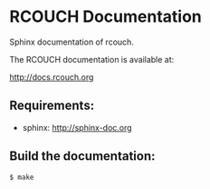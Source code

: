 # RCOUCH Documentation

Sphinx documentation of rcouch.

The RCOUCH documentation is available at:

http://docs.rcouch.org

## Requirements:

- sphinx: http://sphinx-doc.org

## Build the documentation:

    $ make 
